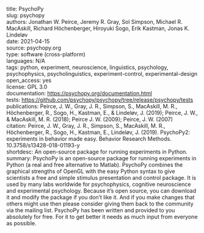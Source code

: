title: PsychoPy  
slug: psychopy  
authors: Jonathan W. Peirce, Jeremy R. Gray, Sol Simpson, Michael R. MacAskill, Richard Höchenberger, Hiroyuki Sogo, Erik Kastman, Jonas K. Lindeløv  
date: 2021-04-15  
source: psychopy.org  
type: software (cross-platform)  
languages:  N/A  
tags: python, experiment, neuroscience, linguistics, psychology, psychophysics, psycholinguistics, experiment-control, experimental-design  
open_access: yes  
license: GPL 3.0  
documentation: https://psychopy.org/documentation.html  
tests: https://github.com/psychopy/psychopy/tree/release/psychopy/tests  
publications: Peirce, J. W., Gray, J. R., Simpson, S., MacAskill, M. R., Höchenberger, R., Sogo, H., Kastman, E., & Lindeløv, J. (2019); Peirce, J. W., & MacAskill, M. R. (2018); Peirce J. W. (2009); Peirce, J. W. (2007)  
citation: Peirce, J. W., Gray, J. R., Simpson, S., MacAskill, M. R., Höchenberger, R., Sogo, H., Kastman, E., Lindeløv, J. (2019). PsychoPy2: experiments in behavior made easy. Behavior Research Methods. 10.3758/s13428-018-01193-y  
shortdesc: An open-source package for running experiments in Python.  
summary: PsychoPy is an open-source package for running experiments in Python (a real and free alternative to Matlab). PsychoPy combines the graphical strengths of OpenGL with the easy Python syntax to give scientists a free and simple stimulus presentation and control package. It is used by many labs worldwide for psychophysics, cognitive neuroscience and experimental psychology. Because it’s open source, you can download it and modify the package if you don’t like it. And if you make changes that others might use then please consider giving them back to the community via the mailing list. PsychoPy has been written and provided to you absolutely for free. For it to get better it needs as much input from everyone as possible.  
<!-- reviews: --> 

